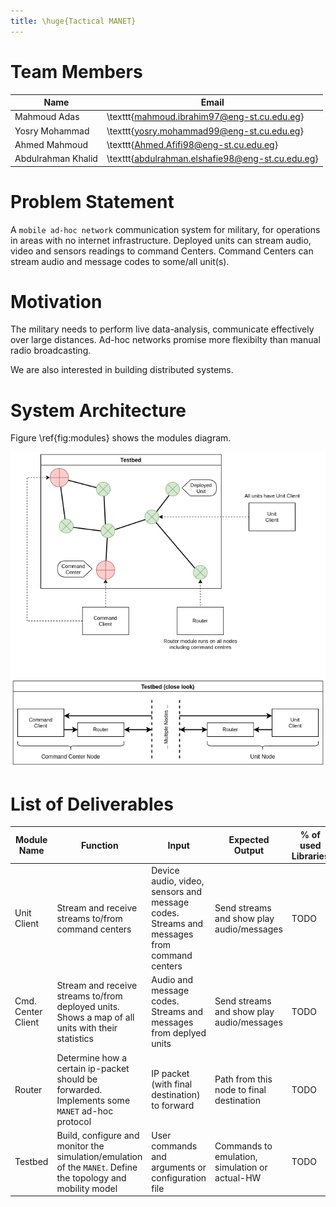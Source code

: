 ```yaml
---
title: \huge{Tactical MANET}
---
```


<!-- use this template before submitting https://drive.google.com/file/d/13Ot9Atu3ej9Qkhx067NDUw7WJr63n8wF/view?fbclid=IwAR2cSzbeAUklcX4H2SILcNGqgvFeBzn9GKeCGNjVsJfFKL69gAVUFI6j4T8 -->

# Team Members

| Name               | Email                                            |
|--------------------|--------------------------------------------------|
| Mahmoud Adas       | \texttt{mahmoud.ibrahim97@eng-st.cu.edu.eg}      |
| Yosry Mohammad     | \texttt{yosry.mohammad99@eng-st.cu.edu.eg}       |
| Ahmed Mahmoud      | \texttt{Ahmed.Afifi98@eng-st.cu.edu.eg}          |
| Abdulrahman Khalid | \texttt{abdulrahman.elshafie98@eng-st.cu.edu.eg} |

# Problem Statement
<!-- Introduction to the problem (max 30 words) -->
A `mobile ad-hoc network` communication system for military, for operations in areas with no internet infrastructure.
Deployed units can stream audio, video and sensors readings to command Centers.
Command Centers can stream audio and message codes to some/all unit(s).

# Motivation
<!-- Why are you motivated to work on this problem? (max 30 words) -->
The military needs to perform live data-analysis, communicate effectively over large distances.
Ad-hoc networks promise more flexibilty than manual radio broadcasting.

We are also interested in building distributed systems.

# System Architecture
<!-- In this section, draw the block diagram of your system showing the flow between
different modules. -->
Figure \ref{fig:modules} shows the modules diagram.

![Modules Diagram \label{fig:modules}](figures/modules_diagram.png)

# List of Deliverables
<!-- State the main modules of your system with its function, inputs and expected outputs
- Number of modules must be at least equal to number of team members
- Max number of modules including the integration of whole project must not exceed 6
modules -->
| Module Name        | Function                                                                                                     | Input                                                                                    | Expected Output                                | % of used Libraries |
|--------------------|--------------------------------------------------------------------------------------------------------------|------------------------------------------------------------------------------------------|------------------------------------------------|---------------------|
| Unit Client        | Stream and receive streams to/from command centers                                                           | Device audio, video, sensors and message codes. Streams and messages from command centers| Send streams and show play audio/messages      | TODO                |
| Cmd. Center Client | Stream and receive streams to/from deployed units. Shows a map of all units with their statistics            | Audio and message codes. Streams and messages from deplyed units                         | Send streams and show play audio/messages      | TODO                |
| Router             | Determine how a certain ip-packet should be forwarded. Implements some `MANET` ad-hoc protocol               | IP packet (with final destination) to forward                                            | Path from this node to final destination       | TODO                |
| Testbed            | Build, configure and monitor the simulation/emulation of the `MANEt`. Define the topology and mobility model | User commands and arguments or configuration file                                        | Commands to emulation, simulation or actual-HW | TODO                |
